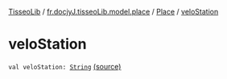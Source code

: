 [TisseoLib](../../index.md) / [fr.docjyJ.tisseoLib.model.place](../index.md) / [Place](index.md) / [veloStation](./velo-station.md)

# veloStation

`val veloStation: `[`String`](https://kotlinlang.org/api/latest/jvm/stdlib/kotlin/-string/index.html) [(source)](https://github.com/docjyJ/TisseoLib/tree/master/src/main/kotlin/fr/docjyJ/tisseoLib/model/place/Place.kt#L34)